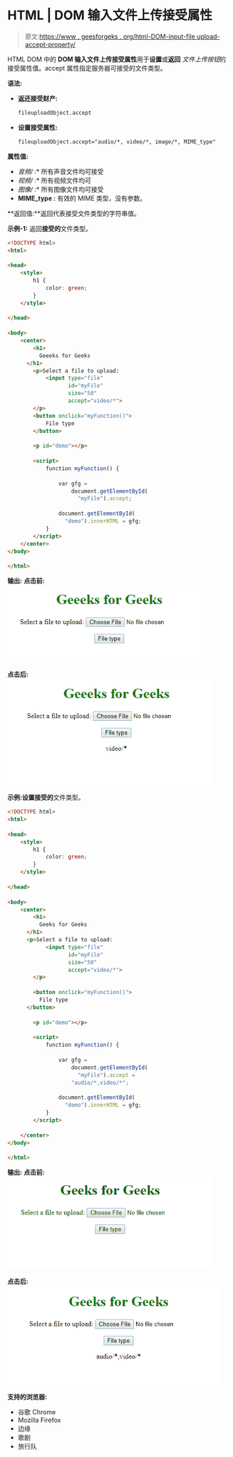 # HTML | DOM 输入文件上传接受属性

> 原文:[https://www . geesforgeks . org/html-DOM-input-file upload-accept-property/](https://www.geeksforgeeks.org/html-dom-input-fileupload-accept-property/)

HTML DOM 中的 **DOM 输入文件上传接受属性**用于**设置**或**返回** *文件上传按钮*的接受属性值。accept 属性指定服务器可接受的文件类型。

**语法:**

*   **返还接受财产:**

    ```html
    fileuploadObject.accept
    ```

*   **设置接受属性:**

    ```html
    fileuploadObject.accept="audio/*, video/*, image/*, MIME_type"
    ```

**属性值:**

*   **音频/* :** 所有声音文件均可接受
*   **视频/* :** 所有视频文件均可
*   **图像/* :** 所有图像文件均可接受
*   **MIME_type :** 有效的 MIME 类型，没有参数。

**返回值:**返回代表接受文件类型的字符串值。

**示例-1:** 返回**接受的**文件类型。

```html
<!DOCTYPE html>
<html>

<head>
    <style>
        h1 {
            color: green;
        }
    </style>

</head>

<body>
    <center>
        <h1>
          Geeeks for Geeks
      </h1>
        <p>Select a file to upload:
            <input type="file" 
                   id="myFile" 
                   size="50"
                   accept="video/*">
        </p>
        <button onclick="myFunction()">
            File type
        </button>

        <p id="demo"></p>

        <script>
            function myFunction() {

                var gfg =
                    document.getElementById(
                      "myFile").accept;

                document.getElementById(
                  "demo").innerHTML = gfg;
            }
        </script>
    </center>
</body>

</html>
```

**输出:**
**点击前:**
![](img/6c54e9603d2b14a5c65ee44f6fcd1292.png)

**点击后:**
![](img/823ea048a8c6960c08082d543a236d30.png)

**示例:**设置**接受的**文件类型。

```html
<!DOCTYPE html>
<html>

<head>
    <style>
        h1 {
            color: green;
        }
    </style>

</head>

<body>
    <center>
        <h1>
          Geeks for Geeks
      </h1>
      <p>Select a file to upload:
            <input type="file" 
                   id="myFile" 
                   size="50"
                   accept="video/*">
        </p>

        <button onclick="myFunction()">
          File type
      </button>

        <p id="demo"></p>

        <script>
            function myFunction() {

                var gfg = 
                    document.getElementById(
                      "myFile").accept = 
                    "audio/*,video/*";

                document.getElementById(
                  "demo").innerHTML = gfg;
            }
        </script>

    </center>
</body>

</html>
```

**输出:**
**点击前:**
![](img/21795ba557d6411ab4a3129a86c33df8.png)

**点击后:**
![](img/896056f2db00e1f3d11cd820f19989b3.png)

**支持的浏览器:**

*   谷歌 Chrome
*   Mozilla Firefox
*   边缘
*   歌剧
*   旅行队
